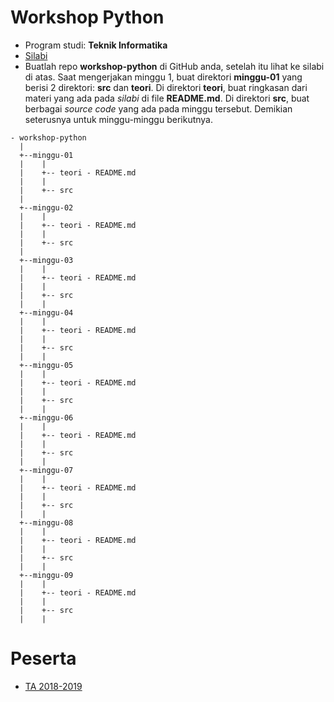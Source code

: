 # Workshop Python

* Program studi: **Teknik Informatika**
* [Silabi](https://github.com/oldstager/academic/blob/master/syllabus/workshop-python.md)
* Buatlah repo **workshop-python** di GitHub anda, setelah itu lihat ke silabi di atas. Saat mengerjakan minggu 1, buat direktori **minggu-01** yang berisi 2 direktori: **src** dan **teori**. Di direktori **teori**, buat ringkasan dari materi yang ada pada *silabi* di file **README.md**. Di direktori **src**, buat berbagai *source code* yang ada pada minggu tersebut. Demikian seterusnya untuk minggu-minggu berikutnya.

```
- workshop-python
  |
  +--minggu-01
  |    |
  |    +-- teori - README.md
  |    | 
  |    +-- src
  |
  +--minggu-02
  |    |
  |    +-- teori - README.md
  |    | 
  |    +-- src
  |
  +--minggu-03
  |    |
  |    +-- teori - README.md
  |    | 
  |    +-- src
  |    |
  +--minggu-04
  |    |
  |    +-- teori - README.md
  |    | 
  |    +-- src
  |    |
  +--minggu-05
  |    |
  |    +-- teori - README.md
  |    | 
  |    +-- src
  |    |
  +--minggu-06
  |    |
  |    +-- teori - README.md
  |    | 
  |    +-- src
  |    |
  +--minggu-07
  |    |
  |    +-- teori - README.md
  |    | 
  |    +-- src
  |    |
  +--minggu-08
  |    |
  |    +-- teori - README.md
  |    | 
  |    +-- src
  |    |
  +--minggu-09
  |    |
  |    +-- teori - README.md
  |    | 
  |    +-- src
  |    |
```

# Peserta

* [TA 2018-2019](https://github.com/oldstager/academic/tree/master/lectures/workshop-python/2018-2019)